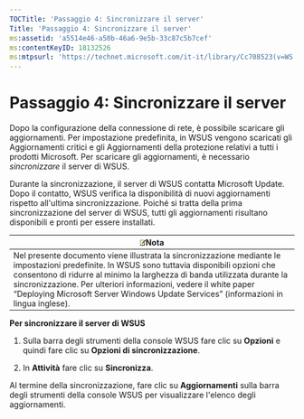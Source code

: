 ```yaml
---
TOCTitle: 'Passaggio 4: Sincronizzare il server'
Title: 'Passaggio 4: Sincronizzare il server'
ms:assetid: 'a5514e46-a50b-46a6-9e5b-33c87c5b7cef'
ms:contentKeyID: 18132526
ms:mtpsurl: 'https://technet.microsoft.com/it-it/library/Cc708523(v=WS.10)'
---
```


Passaggio 4: Sincronizzare il server
====================================

Dopo la configurazione della connessione di rete, è possibile scaricare gli aggiornamenti. Per impostazione predefinita, in WSUS vengono scaricati gli Aggiornamenti critici e gli Aggiornamenti della protezione relativi a tutti i prodotti Microsoft. Per scaricare gli aggiornamenti, è necessario *sincronizzare* il server di WSUS.

Durante la sincronizzazione, il server di WSUS contatta Microsoft Update. Dopo il contatto, WSUS verifica la disponibilità di nuovi aggiornamenti rispetto all'ultima sincronizzazione. Poiché si tratta della prima sincronizzazione del server di WSUS, tutti gli aggiornamenti risultano disponibili e pronti per essere installati.

| ![](images/Cc708523.note(WS.10).gif)Nota                                                                                                                                                                                                                                                                                                                  |
|----------------------------------------------------------------------------------------------------------------------------------------------------------------------------------------------------------------------------------------------------------------------------------------------------------------------------------------------------------------------------------------|
| Nel presente documento viene illustrata la sincronizzazione mediante le impostazioni predefinite. In WSUS sono tuttavia disponibili opzioni che consentono di ridurre al minimo la larghezza di banda utilizzata durante la sincronizzazione. Per ulteriori informazioni, vedere il white paper “Deploying Microsoft Server Windows Update Services” (informazioni in lingua inglese). |

**Per sincronizzare il server di WSUS**
1.  Sulla barra degli strumenti della console WSUS fare clic su **Opzioni** e quindi fare clic su **Opzioni di sincronizzazione**.

2.  In **Attività** fare clic su **Sincronizza**.

Al termine della sincronizzazione, fare clic su **Aggiornamenti** sulla barra degli strumenti della console WSUS per visualizzare l'elenco degli aggiornamenti.
